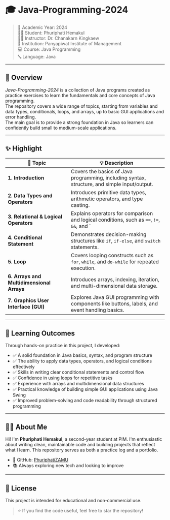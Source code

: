 # 🎓 Java-Programming-2024

> 📅 Academic Year: 2024\
> 👨‍🎓 Student: Phuriphati Hemakul\
> 🧑‍🏫 Instructor: Dr. Chanakarn Kingkaew\
> 🏫 Institution: Panyapiwat Institute of Management  
> 💻 Course: Java Programming  
> 🔤 Language: Java

---

## 📖 Overview

*Java-Programming-2024* is a collection of Java programs created as practice exercises to learn the fundamentals and core concepts of Java programming.  
The repository covers a wide range of topics, starting from variables and data types, conditionals, loops, and arrays, up to basic GUI applications and error handling.  
The main goal is to provide a strong foundation in Java so learners can confidently build small to medium-scale applications.

---

## ✨ Highlight

| 🔢 **Topic**                        | 💡 **Description**                                                                                   |
| ----------------------------------- | --------------------------------------------------------------------------------------------------- |
| **1. Introduction**                 | Covers the basics of Java programming, including syntax, structure, and simple input/output.         |
| **2. Data Types and Operators**     | Introduces primitive data types, arithmetic operators, and type casting.                             |
| **3. Relational & Logical Operators** | Explains operators for comparison and logical conditions, such as `==`, `!=`, `&&`, and `||`.        |
| **4. Conditional Statement**        | Demonstrates decision-making structures like `if`, `if-else`, and `switch` statements.                |
| **5. Loop**                         | Covers looping constructs such as `for`, `while`, and `do-while` for repeated execution.             |
| **6. Arrays and Multidimensional Arrays** | Introduces arrays, indexing, iteration, and multi-dimensional data storage.                          |
| **7. Graphics User Interface (GUI)** | Explores Java GUI programming with components like buttons, labels, and event handling basics.        |

---

## 🎯 Learning Outcomes

Through hands-on practice in this project, I developed:

- ✅ A solid foundation in Java basics, syntax, and program structure  
- ✅ The ability to apply data types, operators, and logical conditions effectively  
- ✅ Skills in writing clear conditional statements and control flow  
- ✅ Confidence in using loops for repetitive tasks  
- ✅ Experience with arrays and multidimensional data structures  
- ✅ Practical knowledge of building simple GUI applications using Java Swing  
- ✅ Improved problem-solving and code readability through structured programming  
---

## 🙋‍♂️ About Me

Hi! I'm **Phuriphati Hemakul**, a second-year student at PIM. I'm enthusiastic about writing clean, maintainable code and building projects that reflect what I learn. This repository serves as both a practice log and a portfolio.

- 🔗 GitHub: [PhuriphatiZAMU](https://github.com/PhuriphatiZAMU)  
- 📚 Always exploring new tech and looking to improve

---

## 📜 License

This project is intended for educational and non-commercial use.

> ⭐ If you find the code useful, feel free to star the repository!

